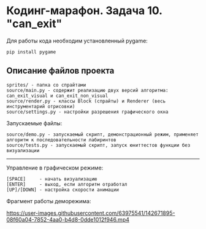 # Кодинг-марафон. Задача 10. "can_exit"

Для работы кода необходим установленный pygame:
```
pip install pygame
```

## Описание файлов проекта
```
sprites/ - папка со спрайтами
source/main.py - содержит реализацию двух версий алгоритма: can_exit_visual и can_exit_non_visual
source/render.py - классы Block (спрайты) и Renderer (весь инструментарий отрисовки)
source/settings.py - настройки разрешения графического окна
```

Запускаемые файлы:
```
source/demo.py - запускаемый скрипт, демонстрационный режим, применяет алгоритм к последовательности лабиринтов
source/tests.py - запускаемый скрипт, запуск юниттестов функции без визуализации
```
---
Управление в графическом режиме:

```
[SPACE]     - начать визуализацию
[ENTER]     - выход, если алгоритм отработал
[UP]/[DOWN] - настройка скорости анимации
```

Фрагмент работы деморежима:

https://user-images.githubusercontent.com/63975541/142671895-08f60a04-7852-4aa0-b4d8-0dde1012f946.mp4

